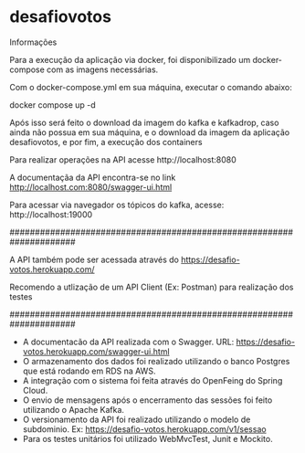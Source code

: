 # desafiovotos

Informações

Para a execução da aplicação via docker, foi disponibilizado um docker-compose com as imagens necessárias.

Com o docker-compose.yml em sua máquina, executar o comando abaixo:

docker compose up -d

Após isso será feito o download da imagem do kafka e kafkadrop, caso ainda não possua em sua máquina, 
e o download da imagem da aplicação desafiovotos, e por fim, a execução dos containers

Para realizar operações na API acesse http://localhost:8080

A documentaçãa da API encontra-se no link http://localhost.com:8080/swagger-ui.html

Para acessar via navegador os tópicos do kafka, acesse: http://localhost:19000

#####################################################################

A API também pode ser acessada através do https://desafio-votos.herokuapp.com/

Recomendo a utlização de um API Client (Ex: Postman) para realização dos testes

#####################################################################

- A documentacão da API realizada com o Swagger. URL: https://desafio-votos.herokuapp.com/swagger-ui.html
- O armazenamento dos dados foi realizado utilizando o banco Postgres que está rodando em RDS na AWS.
- A integração com o sistema foi feita através do OpenFeing do Spring Cloud.
- O envio de mensagens após o encerramento das sessões foi feito utilizando o Apache Kafka.
- O versionamento da API foi realizado utilizando o modelo de subdominio. Ex: https://desafio-votos.herokuapp.com/v1/sessao
- Para os testes unitários foi utilizado WebMvcTest, Junit e Mockito. 

